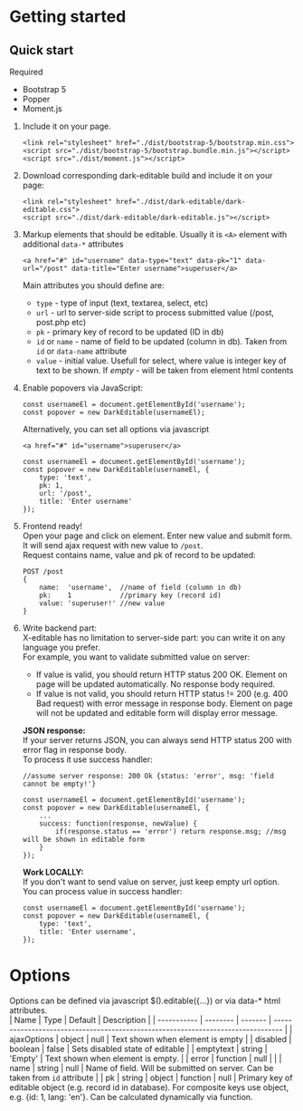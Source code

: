 # Getting started
## Quick start
Required
- Bootstrap 5
- Popper
- Moment.js
1. Include it on your page. 
    ```
    <link rel="stylesheet" href="./dist/bootstrap-5/bootstrap.min.css">
    <script src="./dist/bootstrap-5/bootstrap.bundle.min.js"></script>
    <script src="./dist/moment.js"></script>
    ```

2. Download corresponding dark-editable build and include it on your page:
    ```
    <link rel="stylesheet" href="./dist/dark-editable/dark-editable.css"> 
    <script src="./dist/dark-editable/dark-editable.js"></script>
    ```
3. Markup elements that should be editable. Usually it is ```<A>``` element with additional ```data-*``` attributes

    ```
    <a href="#" id="username" data-type="text" data-pk="1" data-url="/post" data-title="Enter username">superuser</a>
    ```
    Main attributes you should define are:
    - ```type``` - type of input (text, textarea, select, etc)
    - ```url``` - url to server-side script to process submitted value (/post, post.php etc)
    - ```pk``` - primary key of record to be updated (ID in db)
    - ```id``` or ```name``` - name of field to be updated (column in db). Taken from ```id``` or ```data-name``` attribute
    - ```value``` - initial value. Usefull for select, where value is integer key of text to be shown. If *empty* - will be taken from element html contents
4. Enable popovers via JavaScript:
    ```
    const usernameEl = document.getElementById('username');
    const popover = new DarkEditable(usernameEl);
    ```
    Alternatively, you can set all options via javascript
    ```
    <a href="#" id="username">superuser</a>
    ```
    ```
    const usernameEl = document.getElementById('username');
    const popover = new DarkEditable(usernameEl, {
        type: 'text',
        pk: 1,
        url: '/post',
        title: 'Enter username'
    });
    ```
5. Frontend ready!\
    Open your page and click on element. Enter new value and submit form. It will send ajax request with new value to ```/post```.\
    Request contains name, value and pk of record to be updated:
    ```
    POST /post
    {
        name:  'username',  //name of field (column in db)
        pk:    1            //primary key (record id)
        value: 'superuser!' //new value
    }
    ```
6. Write backend part: \
    X-editable has no limitation to server-side part: you can write it on any language you prefer.\
    For example, you want to validate submitted value on server:
    - If value is valid, you should return HTTP status 200 OK. Element on page will be updated automatically. No response body required.
    - If value is not valid, you should return HTTP status != 200 (e.g. 400 Bad request) with error message in response body. Element on page will not be updated and editable form will display error message.

    **JSON response:**\
    If your server returns JSON, you can always send HTTP status 200 with error flag in response body.\
    To process it use success handler:
    ```
    //assume server response: 200 Ok {status: 'error', msg: 'field cannot be empty!'}

    const usernameEl = document.getElementById('username');
    const popover = new DarkEditable(usernameEl, {
        ...
        success: function(response, newValue) {
            if(response.status == 'error') return response.msg; //msg will be shown in editable form
        }
    });
    ```
    **Work LOCALLY:**\
    If you don't want to send value on server, just keep empty url option. You can process value in success handler:
    ```
    const usernameEl = document.getElementById('username');
    const popover = new DarkEditable(usernameEl, {
        type: 'text',
        title: 'Enter username',
    });
    ```
# Options
Options can be defined via javascript $().editable({...}) or via data-* html attributes.\
| Name        | Type     | Default | Description                                                                      |
| ----------- | -------- | ------- | -------------------------------------------------------------------------------- |
| ajaxOptions | object   | null    | Text shown when element is empty                                                 |
| disabled    | boolean  | false   | Sets disabled state of editable                                                  |
| emptytext   | string   | 'Empty' | Text shown when element is empty.                                                |
| error       | function | null    |                                                                                  |
| name        | string   | null    | Name of field. Will be submitted on server. Can be taken from ```id``` attribute |
| pk          | string   | object  | function                                                                         | null    | Primary key of editable object (e.g. record id in database). For composite keys use object, e.g. {id: 1, lang: 'en'}. Can be calculated dynamically via function.

